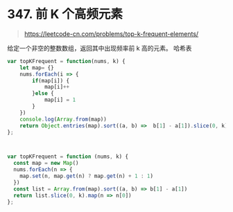 # 347. 前 K 个高频元素

> https://leetcode-cn.com/problems/top-k-frequent-elements/

给定一个非空的整数数组，返回其中出现频率前 k 高的元素。
哈希表


```js
var topKFrequent = function(nums, k) {
    let map= {}
    nums.forEach(i => {
        if(map[i]) {
            map[i]++
        }else {
            map[i] = 1
        }
    })
    console.log(Array.from(map))
    return Object.entries(map).sort((a, b) =>  b[1] - a[1]).slice(0, k).map(val => val[0]);
};



var topKFrequent = function (nums, k) {
  const map = new Map()
  nums.forEach(n => {
    map.set(n, map.get(n) ? map.get(n) + 1 : 1)
  })
  const list = Array.from(map).sort((a, b) => b[1] - a[1])
  return list.slice(0, k).map(n => n[0])
};
```